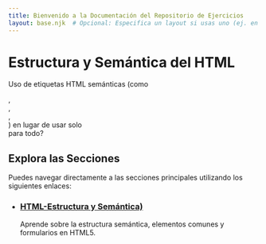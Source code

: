 ```yaml
---
title: Bienvenido a la Documentación del Repositorio de Ejercicios
layout: base.njk  # Opcional: Especifica un layout si usas uno (ej. en _includes/base.njk)
---
```


# Estructura y Semántica del HTML

Uso de etiquetas HTML semánticas (como <article>, <nav>, <aside>, <footer>) en lugar de usar solo <div> para todo? 

## Explora las Secciones

Puedes navegar directamente a las secciones principales utilizando los siguientes enlaces:

*   ### [HTML-Estructura y Semántica)](./html/)
    Aprende sobre la estructura semántica, elementos comunes y formularios en HTML5.


